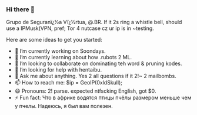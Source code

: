 ### Hi there 👋

<!--
**b0r3dd3v/b0r3dd3v** is a ✨ _special_ ✨ repository because its `README.md` (this file) appears on your GitHub profile.
I'm special, \\uc. Gonna grow 2bcom a big ad-->


Grupo de Seguranï¿½a Vï¿½rtua, @.BR.
If it 2s ring a whistle bell, should use a IPMusk(VPN, pref; Tor 4 nutcase cz ur ip is in ~testing.

Here are some ideas to get you started:

- 🔭 I’m currently working on Soondays.
- 🌱 I’m currently learning about how .rubots 2 ML.
- 👯 I’m looking to collaborate on dominating teh word & pruning kodes.
- 🤔 I’m looking for help with hentaibu.
- 💬 Ask me about anything. Yes 2 all questions if it 2!~ 2 mailbombs.
- 📫 How to reach me: $ip = GeoIP(0xldSkull);
- 😄 Pronouns: 2! parse. expected ntfscking English, got $0.
- ⚡ Fun fact: Что в африке водятся птицы пчёлы размером меньше чем у пчелы. Надеюсь, я был вам полезен.
